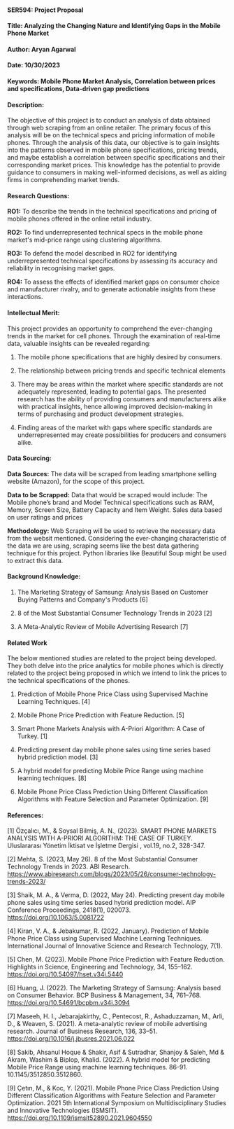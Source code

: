 #### SER594: Project Proposal
#### Title: Analyzing the Changing Nature and Identifying Gaps in the Mobile Phone Market
#### Author: Aryan Agarwal
#### Date: 10/30/2023


#### Keywords: Mobile Phone Market Analysis, Correlation between prices and specifications, Data-driven gap predictions


#### Description: 
The objective of this project is to conduct an analysis of data obtained through web scraping from an online retailer. The primary focus of this analysis will be on the technical specs and pricing information of mobile phones. Through the analysis of this data, our objective is to gain insights into the patterns observed in mobile phone specifications, pricing trends, and maybe establish a correlation between specific specifications and their corresponding market prices. This knowledge has the potential to provide guidance to consumers in making well-informed decisions, as well as aiding firms in comprehending market trends.


#### Research Questions:
**RO1:** To describe the trends in the technical specifications and pricing of mobile phones offered in the online retail industry.

**RO2:** To find underrepresented technical specs in the mobile phone market's mid-price range using clustering algorithms.

**RO3:** To defend the model described in RO2 for identifying underrepresented technical specifications by assessing its accuracy and reliability in recognising market gaps.

**RO4:** To assess the effects of identified market gaps on consumer choice and manufacturer rivalry, and to generate actionable insights from these interactions.


#### Intellectual Merit: 
This project provides an opportunity to comprehend the ever-changing trends in the market for cell phones. Through the examination of real-time data, valuable insights can be revealed regarding:

1) The mobile phone specifications that are highly desired by consumers.
		
2) The relationship between pricing trends and specific technical elements
		
3) There may be areas within the market where specific standards are not adequately represented, leading to potential gaps. The presented research has the ability of providing consumers and manufacturers alike with practical insights, hence allowing improved decision-making in terms of purchasing and product development strategies.

4) Finding areas of the market with gaps where specific standards are underrepresented may create possibilities for producers and consumers alike. 


#### Data Sourcing: 
**Data Sources:** The data will be scraped from leading smartphone selling website (Amazon), for the scope of this project.

**Data to be Scrapped:**	Data that would be scraped would include:
							The Mobile phone’s brand and Model
							Technical specifications such as RAM, Memory, Screen Size, Battery Capacity and Item Weight.
							Sales data based on user ratings and prices

**Methodology:** Web Scraping will be used to retrieve the necessary data from the websit mentioned. Considering the ever-changing characteristic of the data we are using, scraping seems like the best data gathering technique for this project. Python libraries like Beautiful Soup might be used to extract this data.


#### Background Knowledge:
1) The Marketing Strategy of Samsung: Analysis Based on Customer Buying Patterns and Company's Products [6]

2) 8 of the Most Substantial Consumer Technology Trends in 2023 [2]

3) A Meta-Analytic Review of Mobile Advertising Research [7]


#### Related Work 
The below mentioned studies are related to the project being developed. They both delve into the price analytics for mobile phones which is directly related to the project being proposed in which we intend to link the prices to the technical specifications of the phones.

1. Prediction of Mobile Phone Price Class using  Supervised Machine Learning Techniques. [4]

2. Mobile Phone Price Prediction with Feature Reduction. [5]

3. Smart Phone Markets Analysis with A-Priori Algorithm: A Case of Turkey. [1]

4. Predicting present day mobile phone sales using time series based hybrid prediction model. [3]

5. A hybrid model for predicting Mobile Price Range using machine learning techniques. [8]

6. Mobile Phone Price Class Prediction Using Different Classification Algorithms with Feature Selection and Parameter Optimization. [9]


#### References:
[1] Özçalıcı, M.,  & Soysal Bilmiş, A. N., (2023). SMART PHONE MARKETS ANALYSIS WITH A-PRIORI ALGORITHM: THE CASE OF TURKEY.  Uluslararası Yönetim İktisat ve İşletme Dergisi , vol.19, no.2, 328-347.

[2] Mehta, S. (2023, May 26). 8 of the Most Substantial Consumer Technology Trends in 2023. ABI Research. https://www.abiresearch.com/blogs/2023/05/26/consumer-technology-trends-2023/

[3] Shaik, M. A., & Verma, D. (2022, May 24). Predicting present day mobile phone sales using time series based hybrid prediction model. AIP Conference Proceedings, 2418(1), 020073. https://doi.org/10.1063/5.0081722

[4] Kiran, V. A., & Jebakumar, R. (2022, January). Prediction of Mobile Phone Price Class using Supervised Machine Learning Techniques. International Journal of Innovative Science and Research Technology, 7(1).
	
[5] Chen, M. (2023). Mobile Phone Price Prediction with Feature Reduction. Highlights in Science, Engineering and Technology, 34, 155–162. https://doi.org/10.54097/hset.v34i.5440
	
[6] Huang, J. (2022). The Marketing Strategy of Samsung: Analysis based on Consumer Behavior. BCP Business & Management, 34, 761–768. https://doi.org/10.54691/bcpbm.v34i.3094
	
[7] Maseeh, H. I., Jebarajakirthy, C., Pentecost, R., Ashaduzzaman, M., Arli, D., & Weaven, S. (2021). A meta-analytic review of mobile advertising research. Journal of Business Research, 136, 33–51. https://doi.org/10.1016/j.jbusres.2021.06.022

[8] Sakib, Ahsanul Hoque & Shakir, Asif & Sutradhar, Shanjoy & Saleh, Md & Akram, Washim & Biplop, Khalid. (2022). A hybrid model for predicting Mobile Price Range using machine learning techniques. 86-91. 10.1145/3512850.3512860. 

[9] Çetın, M., & Koc, Y. (2021). Mobile Phone Price Class Prediction Using Different Classification Algorithms with Feature Selection and Parameter Optimization. 2021 5th International Symposium on Multidisciplinary Studies and Innovative Technologies (ISMSIT). https://doi.org/10.1109/ismsit52890.2021.9604550